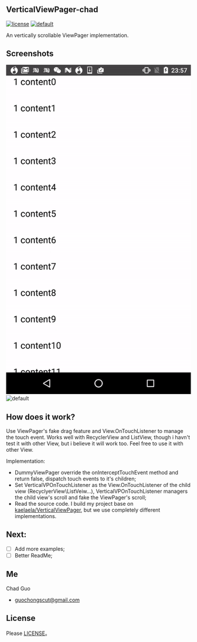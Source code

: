 ## VerticalViewPager-chad
[![license](https://img.shields.io/badge/license-MIT-brightgreen.svg?style=flat)](https://github.com/guochong/VerticalViewPager-chad/blob/master/LICENSE)
[![default](https://img.shields.io/badge/Platform-Android-brightgreen.svg)](https://github.com/guochong/VerticalViewPager-chad/wiki)

An vertically scrollable ViewPager implementation.

## Screenshots
![default](screenshots/demo1.gif) ![default](screenshots/demo2.gif) 

## How does it work?

Use ViewPager's fake drag feature and View.OnTouchListener to manage the touch event. Works well with RecyclerView and ListView, though i havn't test it with other View, but i believe it will work too. Feel free to use it with other View.

Implementation:
  * DummyViewPager override the onInterceptTouchEvent method and return false, dispatch touch events to it's children;
  * Set VerticalVPOnTouchListener as the View.OnTouchListener of the child view (RecyclyerView\ListVeiw...), VerticalVPOnTouchListener managers the child view's scroll and fake the ViewPager's scroll;
  * Read the source code.
I build my project base on [kaelaela/VerticalViewPager](https://github.com/kaelaela/VerticalViewPager), but we use completely different implementations.

## Next:

- [ ] Add more examples;
- [ ] Better ReadMe;

## Me

Chad Guo
* guochongscut@gmail.com

License
-------
Please [LICENSE](https://github.com/guochong/VerticalViewPager-chad/blob/master/LICENSE)。
